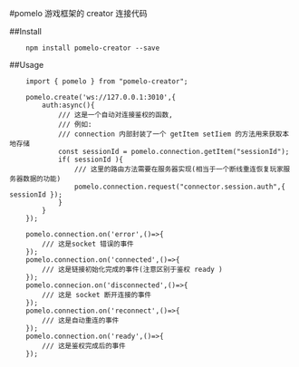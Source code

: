 #pomelo 游戏框架的 creator 连接代码

##Install

        npm install pomelo-creator --save

##Usage

        import { pomelo } from "pomelo-creator";

        pomelo.create('ws://127.0.0.1:3010',{
            auth:async(){
                /// 这是一个自动对连接鉴权的函数,
                /// 例如: 
                /// connection 内部封装了一个 getItem setIiem 的方法用来获取本地存储
                const sessionId = pomelo.connection.getItem("sessionId");
                if( sessionId ){
                    /// 这里的路由方法需要在服务器实现(相当于一个断线重连恢复玩家服务器数据的功能)
                    pomelo.connection.request("connector.session.auth",{ sessionId });
                }
            }
        });

        pomelo.connection.on('error',()=>{
            /// 这是socket 错误的事件
        });
        pomelo.connection.on('connected',()=>{
            /// 这是链接初始化完成的事件(注意区别于鉴权 ready )
        });
        pomelo.connecion.on('disconnected',()=>{
            /// 这是 socket 断开连接的事件
        });
        pomelo.connection.on('reconnect',()=>{
            /// 这是自动重连的事件
        });
        pomelo.connection.on('ready',()=>{
            /// 这是鉴权完成后的事件
        });